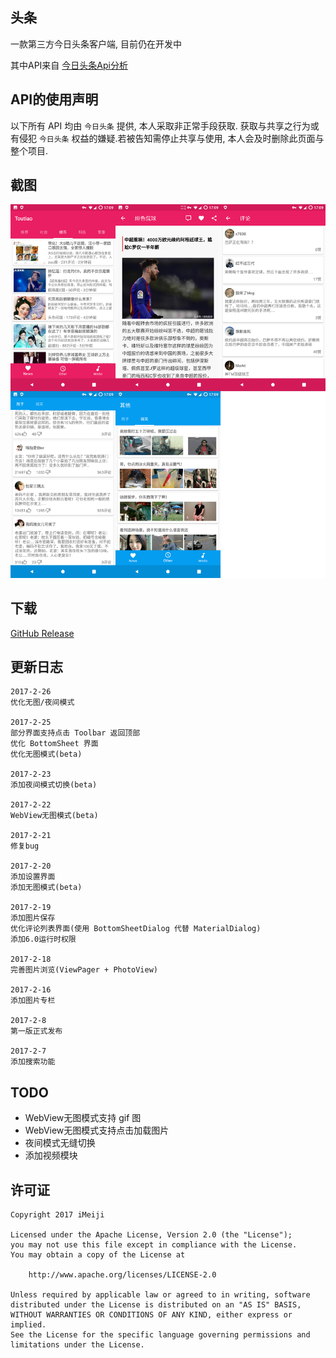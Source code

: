 ## 头条
一款第三方今日头条客户端, 目前仍在开发中

其中API来自 [今日头条Api分析](https://github.com/iMeiji/Toutiao/wiki/%E4%BB%8A%E6%97%A5%E5%A4%B4%E6%9D%A1Api%E5%88%86%E6%9E%90)


## API的使用声明
以下所有 API 均由 `今日头条` 提供, 本人采取非正常手段获取. 获取与共享之行为或有侵犯 `今日头条` 权益的嫌疑.若被告知需停止共享与使用, 本人会及时删除此页面与整个项目.

## 截图
<img src="/art/1.jpg"/>

## 下载
[GitHub Release](https://github.com/iMeiji/Toutiao/releases)

## 更新日志
```
2017-2-26
优化无图/夜间模式

2017-2-25
部分界面支持点击 Toolbar 返回顶部
优化 BottomSheet 界面
优化无图模式(beta)

2017-2-23
添加夜间模式切换(beta)

2017-2-22
WebView无图模式(beta)

2017-2-21
修复bug

2017-2-20
添加设置界面
添加无图模式(beta)

2017-2-19
添加图片保存
优化评论列表界面(使用 BottomSheetDialog 代替 MaterialDialog)
添加6.0运行时权限

2017-2-18
完善图片浏览(ViewPager + PhotoView)

2017-2-16
添加图片专栏

2017-2-8
第一版正式发布

2017-2-7
添加搜索功能
```

## TODO
- WebView无图模式支持 gif 图
- WebView无图模式支持点击加载图片
- 夜间模式无缝切换
- 添加视频模块

## 许可证
```
Copyright 2017 iMeiji

Licensed under the Apache License, Version 2.0 (the "License");
you may not use this file except in compliance with the License.
You may obtain a copy of the License at

    http://www.apache.org/licenses/LICENSE-2.0

Unless required by applicable law or agreed to in writing, software
distributed under the License is distributed on an "AS IS" BASIS,
WITHOUT WARRANTIES OR CONDITIONS OF ANY KIND, either express or implied.
See the License for the specific language governing permissions and
limitations under the License.
```